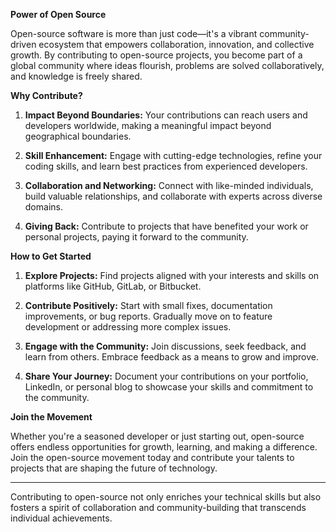 **Power of Open Source**

Open-source software is more than just code—it's a vibrant community-driven ecosystem that empowers collaboration, innovation, and collective growth. By contributing to open-source projects, you become part of a global community where ideas flourish, problems are solved collaboratively, and knowledge is freely shared.

**Why Contribute?**

1. **Impact Beyond Boundaries:** Your contributions can reach users and developers worldwide, making a meaningful impact beyond geographical boundaries.

2. **Skill Enhancement:** Engage with cutting-edge technologies, refine your coding skills, and learn best practices from experienced developers.

3. **Collaboration and Networking:** Connect with like-minded individuals, build valuable relationships, and collaborate with experts across diverse domains.

4. **Giving Back:** Contribute to projects that have benefited your work or personal projects, paying it forward to the community.

**How to Get Started**

1. **Explore Projects:** Find projects aligned with your interests and skills on platforms like GitHub, GitLab, or Bitbucket.

2. **Contribute Positively:** Start with small fixes, documentation improvements, or bug reports. Gradually move on to feature development or addressing more complex issues.

3. **Engage with the Community:** Join discussions, seek feedback, and learn from others. Embrace feedback as a means to grow and improve.

4. **Share Your Journey:** Document your contributions on your portfolio, LinkedIn, or personal blog to showcase your skills and commitment to the community.

**Join the Movement**

Whether you're a seasoned developer or just starting out, open-source offers endless opportunities for growth, learning, and making a difference. Join the open-source movement today and contribute your talents to projects that are shaping the future of technology.

---

Contributing to open-source not only enriches your technical skills but also fosters a spirit of collaboration and community-building that transcends individual achievements.